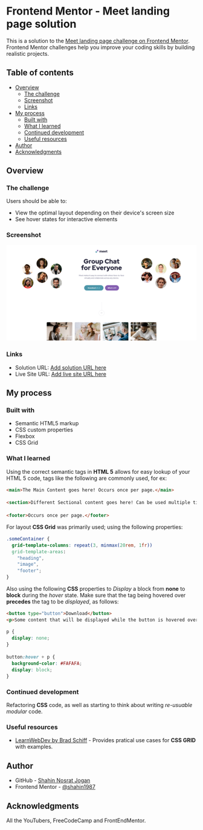# Frontend Mentor - Meet landing page solution

This is a solution to the [Meet landing page challenge on Frontend Mentor](https://www.frontendmentor.io/challenges/meet-landing-page-rbTDS6OUR). Frontend Mentor challenges help you improve your coding skills by building realistic projects. 

## Table of contents

- [Overview](#overview)
  - [The challenge](#the-challenge)
  - [Screenshot](#screenshot)
  - [Links](#links)
- [My process](#my-process)
  - [Built with](#built-with)
  - [What I learned](#what-i-learned)
  - [Continued development](#continued-development)
  - [Useful resources](#useful-resources)
- [Author](#author)
- [Acknowledgments](#acknowledgments)

## Overview

### The challenge

Users should be able to:

- View the optimal layout depending on their device's screen size
- See hover states for interactive elements

### Screenshot

![Meet Landing Page](meet-landing-page-codebase\assets\screenshot\meet.png)

### Links

- Solution URL: [Add solution URL here](https://your-solution-url.com)
- Live Site URL: [Add live site URL here](https://your-live-site-url.com)

## My process

### Built with

- Semantic HTML5 markup
- CSS custom properties
- Flexbox
- CSS Grid

### What I learned

Using the correct semantic tags in **HTML 5** allows for easy lookup of your HTML 5 code, tags like the following are commonly used, for ex:

```html
<main>The Main Content goes here! Occurs once per page.</main>

<section>Different Sectional content goes here! Can be used multiple times per page.</section>

<footer>Occurs once per page.</footer>
```

For layout **CSS Grid** was primarily used; using the following properties:

```css
.someContainer {
  grid-template-columns: repeat(3, minmax(20rem, 1fr))
  grid-template-areas: 
    "heading",
    "image",
    "footer";
}
```

Also using the following **CSS** properties to *Display* a block from **none** to **block** during the *hover* state. Make sure that the tag being hovered over **precedes** the tag to be *displayed*, as follows:

```html
<button type="button">Download</button>
<p>Some content that will be displayed while the button is hovered over!</p>
```

```css
p {
  display: none;
}

button:hover + p {
  background-color: #FAFAFA;
  display: block;
}
```

### Continued development

Refactoring **CSS** code, as well as starting to think about writing *re-usuable modular* code.

### Useful resources

- [LearnWebDev by Brad Schiff](https://youtu.be/pMVO1OPfVJ8) - Provides pratical use cases for **CSS GRID** with examples.

## Author

- GitHub - [Shahin Nosrat Jogan](https://github.com/SJ-Nosrat?tab=repositories)
- Frontend Mentor - [@shahin1987](https://www.frontendmentor.io/profile/shahin1987)

## Acknowledgments

All the YouTubers, FreeCodeCamp and FrontEndMentor.
